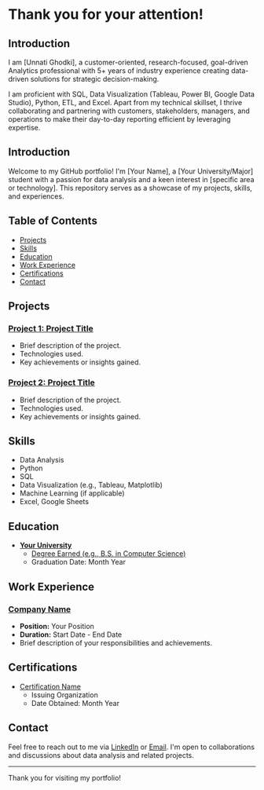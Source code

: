 # Thank you for your attention!

## Introduction

I am [Unnati Ghodki], a customer-oriented, research-focused, goal-driven Analytics professional with 5+ years of industry experience creating data-driven solutions for strategic decision-making.

I am proficient with SQL, Data Visualization (Tableau, Power BI, Google Data Studio), Python, ETL, and Excel. Apart from my technical skillset, I thrive collaborating and partnering with customers, stakeholders, managers, and operations to make their day-to-day reporting efficient by leveraging expertise.


## Introduction

Welcome to my GitHub portfolio! I'm [Your Name], a [Your University/Major] student with a passion for data analysis and a keen interest in [specific area or technology]. This repository serves as a showcase of my projects, skills, and experiences.

## Table of Contents

- [Projects](#projects)
- [Skills](#skills)
- [Education](#education)
- [Work Experience](#work-experience)
- [Certifications](#certifications)
- [Contact](#contact)

## Projects

### [Project 1: Project Title](link-to-project-1)
- Brief description of the project.
- Technologies used.
- Key achievements or insights gained.

### [Project 2: Project Title](link-to-project-2)
- Brief description of the project.
- Technologies used.
- Key achievements or insights gained.

<!-- Add more projects as needed -->

## Skills

- Data Analysis
- Python
- SQL
- Data Visualization (e.g., Tableau, Matplotlib)
- Machine Learning (if applicable)
- Excel, Google Sheets

## Education

- **[Your University](university-link)**
  - [Degree Earned (e.g., B.S. in Computer Science)](degree-link)
  - Graduation Date: Month Year

## Work Experience

### [Company Name](company-link)
- **Position:** Your Position
- **Duration:** Start Date - End Date
- Brief description of your responsibilities and achievements.

<!-- Add more work experiences as needed -->

## Certifications

- [Certification Name](certification-link)
  - Issuing Organization
  - Date Obtained: Month Year

<!-- Add more certifications as needed -->

## Contact

Feel free to reach out to me via [LinkedIn](linkedin-profile) or [Email](mailto:your.email@example.com). I'm open to collaborations and discussions about data analysis and related projects.

---

Thank you for visiting my portfolio!
